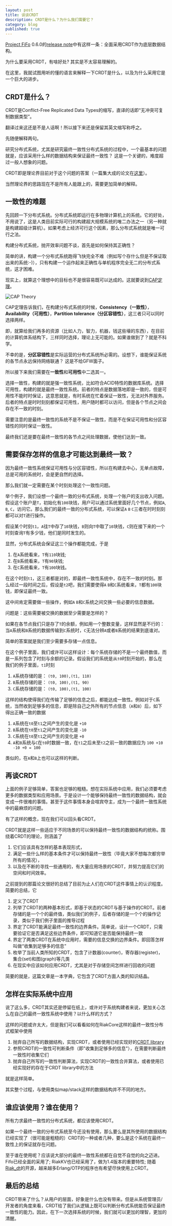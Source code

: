 ```yaml
---
layout: post
title: 谈谈CRDT
description: CRDT是什么？为什么我们需要它？
category: blog
published: true
---
```


[Project FiFo](http://www.project-fifo.net) 0.6.0的[release note](http://project-fifo.readthedocs.org/en/latest/general/releasenotes.html)中有这样一条：全面采用CRDT作为底层数据结构。

为什么要采用CRDT，有啥好处? 其实是不太容易理解的。

在这里，我就试图用听的懂的语言来解释一下CRDT是什么，以及为什么采用它是一个巨大的进步。

## CRDT是什么？

CRDT是Conflict-Free Replicated Data Types的缩写，直译的话即“无冲突可复制数据类型”。

翻译过来这还是不是人话啊！所以接下来还是保留其英文缩写称呼之。

先随便解释两句。

研究分布式系统，尤其是研究最终一致性分布式系统的过程中，一个最基本的问题就是，应该采用什么样的数据结构来保证最终一致性？ 这是一个关键的，难度超过一般人想象的问题。

CRDT即是理论界目前对于这个问题的答案（一篇集大成的论文在[这里](http://hal.upmc.fr/docs/00/55/55/88/PDF/techreport.pdf)）。

当然理论界的思路现在不是所有人能跟上的，需要更加简单的解释。

## 一致性的难题

先回顾一下分布式系统。分布式系统即运行在多物理计算机上的系统。它的好处，不用说了，这是人类目前实际可行的构建超大规模系统的唯二办法之一（另一种就是构建超级计算机）。如果考虑上经济可行这个因素，那么分布式系统就是唯一可行之法。

构建分布式系统，抛开效率问题不谈，首先是如何保持其正确性？

简单的讲，构建一个分布式系统跑得飞快完全不难（例如写个存什么但是不保证取出来的系统:-)），只有构建一个运作起来正确性与单机程序完全无二的分布式系统，这才困难。

现实上，就算这个理想中的目标也不是很容易既可以达成的。这就要说到[CAP定理](http://en.wikipedia.org/wiki/CAP_theorem)。

![CAP Theory](http://www.toadworld.com/resized-image.ashx/__size/550x0/__key/communityserver-wikis-components-files/00-00-00-00-15/CAP_2D00_Theorem.jpg)

CAP定理告诉我们，在构建分布式系统的时候，**Consistency（一致性）**，**Availability（可用性）**，**Partition tolerance（分区容错性）**，这三者只可以同时选择两样。

即，就算给我们再多的资源（比如人力，智力，机器，钱这些壕的东西），在目前的计算机体系结构下，三样同时选择，理论上无可能的。如果谁做到了？就是不科学。

不幸的是，**分区容错性**是实际运营的分布式系统所必需的。设想下，谁能保证系统的各节点永远保持网络联通？ 这是不给GFW面子。

所以接下来我们需要在**一致性**和**可用性**中二选其一。

选择一致性，构建的就是强一致性系统，比如符合ACID特性的数据库系统。选择可用性，构建的就是最终一致性系统。前者的特点是数据落地即是一致的，但是可用性不能时时保证，这意思就是，有时系统在忙着保证一致性，无法对外界服务。后者的特点是时时刻刻都保证可用性，用户随时都可以访问，但是各个节点之间会存在不一致的时刻。

需要注意的是最终一致性的系统不是不保证一致性，而是不在保证可用性和分区容错性的同时保证一致性。

最终我们还是要在最终一致性的各节点之间处理数据，使他们达到一致。

## 需要保存怎样的信息才可能达到最终一致？

因为最终一致性系统保证可用性与分区容错性，所以在构建去中心，无单点故障，总是可用的系统时，会是更自然的选择。

那么我们就一定需要在某个时刻处理这个一致性问题。

举个例子，我们设想一个最终一致的分布式系统，处理一个账户的支出收入问题。假设这个账户是`T`，初始化有`100`块钱，用户可以通过系统里面好几个节点，例如`A`, `B`, `C`，访问它。那么我们的最终一致的分布式系统，可以保证`A` `B` `C`三者在时时刻刻都可以对`T`进行操作。

假设某个时刻`t1`，`A`往`T`中存了`10`块钱，`B`则向`T`中取了`10`块钱，`C`则在接下来的一个时刻查询`T`有多少钱，他们是同时发生的。

显然，分布式系统会保证这三个操作都能完成，于是

1. 在`A`系统看来，`T`有`110`块钱;
2. 在`B`系统看来，`T`有`90`块钱;
3. 在`C`系统看来，`T`有`100`块钱。

在这个时刻`t1`，这三者都是对的，即最终一致性系统中，存在不一致的时刻。那么经过一段时间之后，假设是`t2`吧，我们需要使得`A` `B`和`C`系统看来，`T`都有`100`块钱，即保证最终一致。

这中间肯定需要做一些操作，例如`A` `B`和`C`系统之间交换一些必要的信息数据。

问题是：这些需要被交换的数据至少需要是怎样的？

如果在各节点我们只是存了`T`的余额，例如用一个整数变量，这样显然是不行的：当`A`系统和`B`系统的数据传输到`C`系统时，`C`无法分辨`A`或者`B`系统的结果到底谁对。

简单的答案就是我们至少需要多存储一点信息。

在这个例子里面，我们或许可以这样设计：每个系统存储的不是一个最终数值，而是一系列包含了时刻与余额的记录。假设我们的系统是从`t0`时刻开始的，那么在我们的例子里面，`t1`时刻

1. `A`系统存储的是： `(t0, 100),(t1, 110)`
2. `B`系统存储的是： `(t0, 100),(t1, 90)`
3. `C`系统存储的是： `(t0, 100),(t1, 100)`

这样的结构使得我们在传输了足够的信息之后，都能达成一致性。例如对于`C`系统，当然收到足够多的信息，即是除自己之外所有的节点信息（`A`和`B`）后，如下得出正确一致的数据

1. `A`系统在`t0`至`t1`之间产生的变化是 `+10`
2. `B`系统在`t0`至`t1`之间产生的变化是 `-10`
2. `C`系统在`t0`至`t1`之间产生的变化是 `+0`
3. `A`和`B`系统与`C`在`t0`时数据一致，在`t1`之后未至`t2`之前一致的数据应为 `100 +10 -10 +0 = 100`

类似的，在`A`和`B`上也可以这样的判断。

## 再谈CRDT

上面的例子足够简单，答案也足够的粗糙。想在实际系统中应用，我们必须要考虑更多的数据类型和应用场景。于是设计一个能够保持最终一致性的数据结构，就会变成一件很难的事情。甚至于这件事情本身会喧宾夺主，成为一个最终一致性系统中的最麻烦的问题。

有了这样的概念，现在我们可以回头看CRDT。

CRDT就是这样一些适应于不同场景的可以保持最终一致性的数据结构的统称。围绕着CRDT的理论，则涵盖了

1. 它们应该具有怎样的基本表现形式，
2. 满足一些什么样的基本条件才可以保持最终一致性（毕竟大家不想每次都穷举所有的情况），
3. 以及在不断的寻找一些通用的，有大量应用场景的CRDT，并努力提高它们的空间和时间效率。

之前提到的那篇论文很好的总结了目前为止人们在CRDT这件事情上的认识程度。简要的总结，它

1. 定义了CRDT
2. 列举了CRDT的两种基本形式，即基于状态的CRDT与基于操作的CRDT。前者存储的是一个个的最终值，类似我们的例子，后者存储的是一个个的操作记录，类似于我们例子里面的推导过程
3. 界定了CRDT能满足最终一致性的边界条件。简单说，设计一个CRDT，只需要验证它是否满足这些边界条件，即可知道它是否能保持最终一致
4. 界定了两类CRDT在系统中应用时，需要的信息交换的边界条件。即回答怎样叫做“收集到足够多的信息”
5. 枚举了当前人类所知的CRDT，包含了计数器(counter)，寄存器(register)，集合(set)和图(graph)等几类
6. 在现实中应该如何应用CRDT，尤其是对于存储空间怎样进行回收的问题

简要的就是，这篇文章是一本字典，它包含了CRDT方面人类的知识结晶。

## 怎样在实际系统中应用

说了这么多，CRDT其实还是停留在纸上，或许对于系统构建者来说，更加关心怎么在自己的最终一致性系统中使用？以什么样的方式？

这样的问题或许太大，但是我们可以看看如何在RiakCore这样的最终一致性分布式框架中使用

1. 抛弃自己所写的数据结构，实现CRDT，或者使用已经实现好的[CRDT library](https://github.com/basho/riak_dt)
2. 参照CRDT的一致性可判断条件（即"收集到足够多的信息"），在需要判断最终一致性时收集它们
3. 抛弃自己所写的一致性判断算法，实现CRDT的一致性合并算法，或者使用已经实现好的存在于CRDT library中的方法

就是这样简单。

其实整个过程，与使用类似map/stack这样的数据结构并不不同的地方。

## 谁应该使用？谁在使用？

所有力求最终一致性的分布式系统，都应该使用CRDT。

如果一个最终一致的分布式系统至今还没有使用，那么要么是其所使用的数据结构已经实现了（很可能是粗糙的）CRDT的一种或者几种，要么是这个系统在最终一致性上的保证就存在问题。

至于谁在使用呢？应该说大部分的最终一致性系统都在自觉不自觉的向之迈进。Fifo已经全面的采用了; RiakKV也已经采用了，做为1.4版本的重要特性; 随着[Riak_dt](https://github.com/basho/riak_dt)的开源，越来越多Erlang/OTP的程序也有希望尽快使用上CRDT。

## 最后的总结

CRDT带来了什么？从用户的层面，好象是什么也没有带来。但是从系统管理员/开发者的角度来看，CRDT给了我们从逻辑上既可以判断分布式系统能否保证最终一致性的能力。因此，在下一次选择系统的时候，我们就可以更加的理智，更加的清醒。
